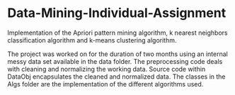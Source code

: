 # Data-Mining-Individual-Assignment

Implementation of the Apriori pattern mining algorithm, k nearest neighbors classification algorithm and k-means clustering algorithm.

The project was worked on for the duration of two months using an internal messy data set available in the data folder.
The preprocessing code deals with cleaning and normalizing the working data. 
Source code within DataObj encapsulates the cleaned and normalized data. 
The classes in the Algs folder are the implementation of the different algorithms used.
